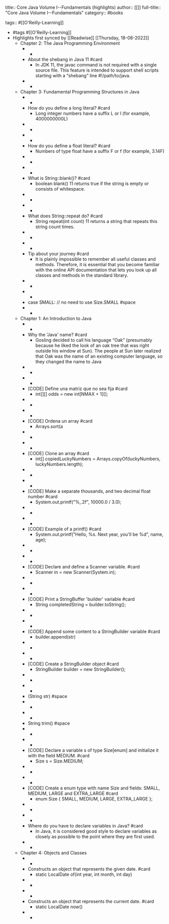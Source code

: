 title:: Core Java Volume I--Fundamentals (highlights)
author:: [[]]
full-title:: "Core Java Volume I--Fundamentals"
category:: #books

tags:: #[[O'Reilly-Learning]]

- #tags #[[O'Reilly-Learning]]
- Highlights first synced by [[Readwise]] [[Thursday, 18-08-2022]]
	- Chapter 2: The Java Programming Environment
		- -
		- About the shebang in Java 11 #card
			- In JDK 11, the javac command is not required with a single source file. This feature is intended to support shell scripts starting with a “shebang” line #!/path/to/java.
		- -
	- Chapter 3: Fundamental Programming Structures in Java
		- -
		- How do you define a long literal? #card
			- Long integer numbers have a suffix L or l (for example, 4000000000L)
		- -
		- -
		- How do you define a float literal? #card
			- Numbers of type float have a suffix F or f (for example, 3.14F)
		- -
		- -
		- What is String::blank()? #card
			- boolean blank() 11
			  returns true if the string is empty or consists of whitespace.
		- -
		- -
		- What does String::repeat do? #card
			- String repeat(int count) 11
			  returns a string that repeats this string count times.
		- -
		- -
		- Tip about your journey #card
			- It is plainly impossible to remember all useful classes and methods. Therefore, it is essential that you become familiar with the online API documentation that lets you look up all classes and methods in the standard library.
		- -
		- -
		- case SMALL: // no need to use Size.SMALL #space
		- -
	- Chapter 1: An Introduction to Java
		- -
		- Why the 'Java' name? #card
			- Gosling decided to call his language “Oak” (presumably because he liked the look of an oak tree that was right outside his window at Sun). The people at Sun later realized that Oak was the name of an existing computer language, so they changed the name to Java
		- -
		- -
		- [CODE] Define una matriz que no sea fija #card
			- int[][] odds = new int[NMAX + 1][];
		- -
		- -
		- [CODE] Ordena un array #card
			- Arrays.sort(a
		- -
		- -
		- [CODE] Clone an array #card
			- int[] copiedLuckyNumbers = Arrays.copyOf(luckyNumbers, luckyNumbers.length);
		- -
		- -
		- [CODE] Make a separate thousands, and two decimal float number #card
			- System.out.printf("%,.2f", 10000.0 / 3.0);
		- -
		- -
		- [CODE]
		  Example of a printf() #card
			- System.out.printf("Hello, %s. Next year, you'll be %d", name, age);
		- -
		- -
		- [CODE]
		  Declare and define a Scanner variable. #card
			- Scanner in = new Scanner(System.in);
		- -
		- -
		- [CODE]
		  Print a StringBuffer 'builder' variable #card
			- String completedString = builder.toString();
		- -
		- -
		- [CODE]
		  Append some content to a StringBuilder variable #card
			- builder.append(str)
		- -
		- -
		- [CODE]
		  Create a StringBuilder object #card
			- StringBuilder builder = new StringBuilder();
		- -
		- -
		- (String str) #space
		- -
		- -
		- String trim() #space
		- -
		- -
		- [CODE]
		  Declare a variable s of type Size[enum] and initialize it with the field MEDIUM. #card
			- Size s = Size.MEDIUM;
		- -
		- -
		- [CODE]
		  Create a enum type with name Size and fields: SMALL, MEDIUM, LARGE and EXTRA_LARGE #card
			- enum Size { SMALL, MEDIUM, LARGE, EXTRA_LARGE };
		- -
		- -
		- Where do you have to declare variables in Java? #card
			- In Java, it is considered good style to declare variables as closely as possible to the point where they are first used.
		- -
	- Chapter 4: Objects and Classes
		- -
		- Constructs an object that represents the given date. #card
			- static LocalDate of(int year, int month, int day)
		- -
		- -
		- Constructs an object that represents the current date. #card
			- static LocalDate now()
		- -